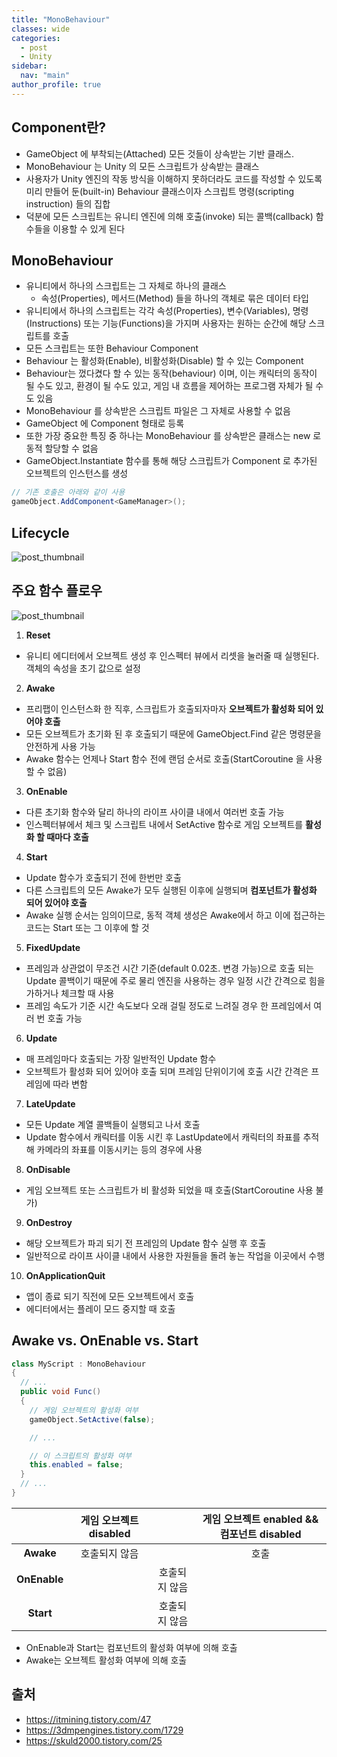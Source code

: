 ```yaml
---
title: "MonoBehaviour"
classes: wide
categories: 
  - post
  - Unity
sidebar:
  nav: "main"
author_profile: true
---
```

   
## Component란? 
* GameObject 에 부착되는(Attached) 모든 것들이 상속받는 기반 클래스.
* MonoBehaviour 는 Unity 의 모든 스크립트가 상속받는 클래스
* 사용자가 Unity 엔진의 작동 방식을 이해하지 못하더라도 코드를 작성할 수 있도록 미리 만들어 둔(built-in) Behaviour 클래스이자 스크립트 명령(scripting instruction) 들의 집합
* 덕분에 모든 스크립트는 유니티 엔진에 의해 호출(invoke) 되는 콜백(callback) 함수들을 이용할 수 있게 된다

## MonoBehaviour
* 유니티에서 하나의 스크립트는 그 자체로 하나의 클래스
  - 속성(Properties), 메서드(Method) 들을 하나의 객체로 묶은 데이터 타입
* 유니티에서 하나의 스크립트는 각각 속성(Properties), 변수(Variables), 명령(Instructions) 또는 기능(Functions)을 가지며 사용자는 원하는 순간에 해당 스크립트를 호출
* 모든 스크립트는 또한 Behaviour Component
* Behaviour 는 활성화(Enable), 비활성화(Disable) 할 수 있는 Component
* Behaviour는 껐다켰다 할 수 있는 동작(behaviour) 이며, 이는 캐릭터의 동작이 될 수도 있고, 환경이 될 수도 있고, 게임 내 흐름을 제어하는 프로그램 자체가 될 수도 있음
* MonoBehaviour 를 상속받은 스크립트 파일은 그 자체로 사용할 수 없음
* GameObject 에 Component 형태로 등록
* 또한 가장 중요한 특징 중 하나는 MonoBehaviour 를 상속받은 클래스는 new 로 동적 할당할 수 없음
* GameObject.Instantiate 함수를 통해 해당 스크립트가 Component 로 추가된 오브젝트의 인스턴스를 생성

```csharp
// 기존 호출은 아래와 같이 사용
gameObject.AddComponent<GameManager>();
```

## Lifecycle
![post_thumbnail](/assets/images/다운로드.png)

## 주요 함수 플로우
![post_thumbnail](/assets/images/2120053857A2C7E524.jfif)
1. **Reset**
  - 유니티 에디터에서 오브젝트 생성 후 인스펙터 뷰에서 리셋을 눌러줄 때 실행된다. 객체의 속성을 초기 값으로 설정
2. **Awake**
  - 프리팹이 인스턴스화 한 직후, 스크립트가 호출되자마자 **오브젝트가 활성화 되어 있어야 호출**
  - 모든 오브젝트가 초기화 된 후 호출되기 때문에 GameObject.Find 같은 명령문을 안전하게 사용 가능
  - Awake 함수는 언제나 Start 함수 전에 랜덤 순서로 호출(StartCoroutine 을 사용할 수 없음)
3. **OnEnable**
  - 다른 초기화 함수와 달리 하나의 라이프 사이클 내에서 여러번 호출 가능
  - 인스펙터뷰에서 체크 및 스크립트 내에서 SetActive 함수로 게임 오브젝트를 **활성화 할 때마다 호출**
4. **Start**
  - Update 함수가 호출되기 전에 한번만 호출
  - 다른 스크립트의 모든 Awake가 모두 실행된 이후에 실행되며 **컴포넌트가 활성화 되어 있어야 호출**
  - Awake 실행 순서는 임의이므로, 동적 객체 생성은 Awake에서 하고 이에 접근하는 코드는 Start 또는 그 이후에 할 것
5. **FixedUpdate**
  - 프레임과 상관없이 무조건 시간 기준(default 0.02초. 변경 가능)으로 호출 되는 Update 콜백이기 때문에 주로 물리 엔진을 사용하는 경우 일정 시간 간격으로 힘을 가하거나 체크할 때 사용
  - 프레임 속도가 기준 시간 속도보다 오래 걸릴 정도로 느려질 경우 한 프레임에서 여러 번 호출 가능
6. **Update**
  - 매 프레임마다 호출되는 가장 일반적인 Update 함수
  - 오브젝트가 활성화 되어 있어야 호출 되며 프레임 단위이기에 호출 시간 간격은 프레임에 따라 변함
7. **LateUpdate**
  - 모든 Update 계열 콜백들이 실행되고 나서 호출
  - Update 함수에서 캐릭터를 이동 시킨 후 LastUpdate에서 캐릭터의 좌표를 추적해 카메라의 좌표를 이동시키는 등의 경우에 사용
8. **OnDisable**
  - 게임 오브젝트 또는 스크립트가 비 활성화 되었을 때 호출(StartCoroutine 사용 불가)
9. **OnDestroy**
  - 해당 오브젝트가 파괴 되기 전 프레임의 Update 함수 실행 후 호출
  - 일반적으로 라이프 사이클 내에서 사용한 자원들을 돌려 놓는 작업을 이곳에서 수행
10. **OnApplicationQuit**
  - 앱이 종료 되기 직전에 모든 오브젝트에서 호출
  - 에디터에서는 플레이 모드 중지할 때 호출

## Awake vs. OnEnable vs. Start

```csharp
class MyScript : MonoBehaviour
{
  // ...
  public void Func()
  {
    // 게임 오브젝트의 활성화 여부
    gameObject.SetActive(false);

    // ...

    // 이 스크립트의 활성화 여부
    this.enabled = false;
  }
  // ...
}
```

||**게임 오브젝트 disabled**||**게임 오브젝트 enabled && 컴포넌트 disabled**|
|:---:|:---:|:---:|:---:|
|**Awake**|호출되지 않음||호출|
|**OnEnable**||호출되지 않음||
|**Start**||호출되지 않음||

* OnEnable과 Start는 컴포넌트의 활성화 여부에 의해 호출
* Awake는 오브젝트 활성화 여부에 의해 호출

## 출처
* <https://itmining.tistory.com/47>
* <https://3dmpengines.tistory.com/1729>
* <https://skuld2000.tistory.com/25>